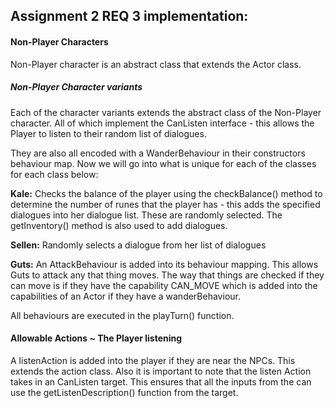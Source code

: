 ## Assignment 2 REQ 3 implementation: 

#### Non-Player Characters
Non-Player character is an abstract class that extends the Actor class. 

##### Non-Player Character variants 
Each of the character variants extends the abstract class of the Non-Player character. All of which implement the CanListen interface - this allows the Player to listen to their
random list of dialogues.

They are also all encoded with a WanderBehaviour in their constructors behaviour map. Now we will go into what is unique for each of the classes for each class below: 

**Kale:** Checks the balance of the player using the checkBalance() method to determine
the number of runes that the player has - this adds the specified dialogues into her dialogue list. These are randomly selected. The getInventory() method is also used to add dialogues.  

**Sellen:** Randomly selects a dialogue from her list of dialogues 

**Guts:** An AttackBehaviour is added into its behaviour mapping. This allows Guts to attack
any that thing moves. The way that things are checked if they can move is if they have the capability CAN_MOVE which is added into the capabilities of an Actor if they have a wanderBehaviour. 

All behaviours are executed in the playTurn() function. 

#### Allowable Actions ~ The Player listening

A listenAction is added into the player if they are near the NPCs. This extends the action class. Also it is important to note that the  listen Action takes in an CanListen target. This ensures that all the inputs from the 
can use the getListenDescription() function from the target. 


